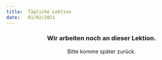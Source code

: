 ```yaml
---
title:  Tägliche Lektion
date:   01/02/2021
---
```


### <center>Wir arbeiten noch an dieser Lektion.</center>
<center>Bitte komme später zurück.</center>